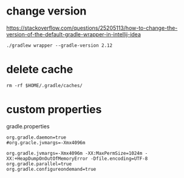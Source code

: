 # change version
https://stackoverflow.com/questions/25205113/how-to-change-the-version-of-the-default-gradle-wrapper-in-intellij-idea

```Shell
./gradlew wrapper --gradle-version 2.12
```

# delete cache
```
rm -rf $HOME/.gradle/caches/
```

# custom properties
gradle.properties

```
org.gradle.daemon=true
#org.gracle.jvmargs=-Xmx4096m

org.gradle.jvmargs=-Xmx4096m -XX:MaxPermSize=1024m -XX:+HeapDumpOnOutOfMemoryError -Dfile.encoding=UTF-8
org.gradle.parallel=true
org.gradle.configureondemand=true
```